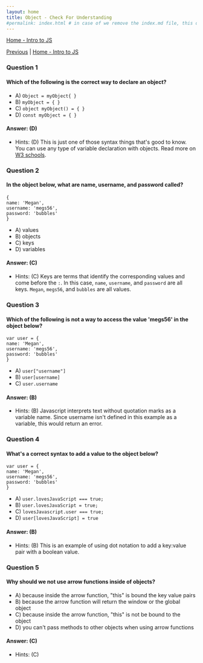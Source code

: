 ```yaml
---
layout: home
title: Object - Check For Understanding 
#permalink: index.html # in case of we remove the index.md file, this doc will be the index page
---
```


<div class="row">
<div class="columnStmt" markdown="1">

[Home - Intro to JS](../README.md) 

[Previous](./Project.md)  | [Home - Intro to JS](../README.md) 

### Question 1

####  Which of the following is the correct way to declare an object?

-  A)   `Object = myObject{ }`
-  B)   `myObject = { }`
-  C)   `object myObject() = { }` 
-  D)   `const myObject = { }`    

#### Answer:   (D) 

- Hints: (D)  This is just one of those syntax things that's good to know. You can use any type of variable declaration with objects. Read more on [W3 schools](https://www.w3schools.com/js/js_objects.asp).

### Question 2

####  In the object below, what are name, username, and password called?
```
{
name: 'Megan',
username: 'megs56',
password: 'bubbles'
}
```

- A)   values   
- B)   objects   
- C)   keys 
- D)   variables 

#### Answer:   (C) 

- Hints: (C)  Keys are terms that identify the corresponding values and come before the `:`. In this case, `name`, `username`, and `password` are all keys. `Megan`, `megs56`, and `bubbles` are all values.

### Question 3

####  Which of the following is not a way to access the value 'megs56' in the object below?

```
var user = {
name: 'Megan',
username: 'megs56',
password: 'bubbles'
}
```

- A)    `user["username"]`
- B)    `user[username]` 
- C)    `user.username`


#### Answer:   (B) 

- Hints: (B)  Javascript interprets text without quotation marks as a variable name. Since username isn't defined in this example as a variable, this would return an error.

### Question 4

####  What's a correct syntax to add a value to the object below?

```
var user = {
name: 'Megan',
username: 'megs56',
password: 'bubbles'
}
```

- A) `user.lovesJavaScript === true;`
- B) `user.lovesJavaScript = true;`
- C) `lovesJavascript.user === true;`    
- D) `user[lovesJavaScript] = true`

#### Answer:   (B) 

- Hints: (B)  This is an example of using dot notation to add a key:value pair with a boolean value.

### Question 5

####  Why should we not use arrow functions inside of objects?

- A) because inside the arrow function, "this" is bound the key value pairs
- B) because the arrow function will return the window or the global object
- C) because inside the arrow function, "this" is not be bound to the object   
- D) you can't pass methods to other objects when using arrow functions


#### Answer:   (C) 

- Hints: (C)  






</div>
</div>
